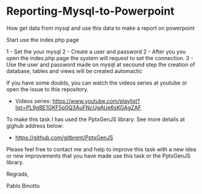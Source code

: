 # Reporting-Mysql-to-Powerpoint
How get data from mysql and use this data to make a report on powerpoint

Start use the index.php page

1 - Set the your mysql
2 - Create a user and password 2 - After you you open the index.php page the system will request to set the connection.
3 - Use the user and password made on mysql at secound step the creation of database, tables and views will be created automactic

If you have some doubts, you can watch the videos series at youtube or open the issue to this repository.

 - Videos series: https://www.youtube.com/playlist?list=PL9gBE1GKF5p0Q3AuFNcUgAUe6sKGAgZAF

To make this task I has used the PptxGenJS library. See more details at gighub address below:

 - https://github.com/gitbrent/PptxGenJS
 
 Please feel free to contact me and help to improve this task with a new idea or new improvements that you have made use this task or the PptxGenJS library.

Regrads,

Pablo Binotto
